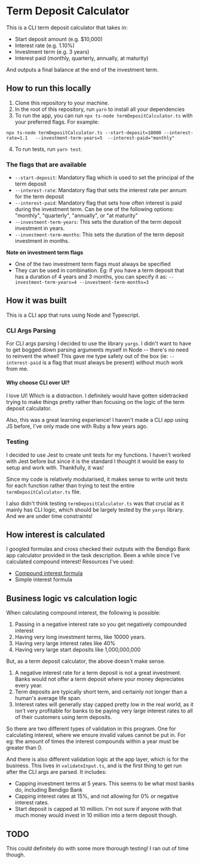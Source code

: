 # Term Deposit Calculator

This is a CLI term deposit calculator that takes in:

- Start deposit amount (e.g. $10,000)
- Interest rate (e.g. 1.10%)
- Investment term (e.g. 3 years)
- Interest paid (monthly, quarterly, annually, at maturity)

And outputs a final balance at the end of the investment term.

## How to run this locally

1. Clone this repository to your machine.
2. In the root of this repository, run `yarn` to install all your dependencies
3. To run the app, you can run `npx ts-node termDepositCalculator.ts` with your preferred flags. For example:

```
npx ts-node termDepositCalculator.ts --start-deposit=10000 --interest-rate=1.1   --investment-term-years=5  --interest-paid="monthly"
```

4. To run tests, run `yarn test`.

### The flags that are available

- `--start-deposit`: Mandatory flag which is used to set the principal of the term deposit
- `--interest-rate`: Mandatory flag that sets the interest rate per annum for the term deposit
- `--interest-paid`: Mandatory flag that sets how often interest is paid during the investment term. Can be one of the following options: "monthly", "quarterly", "annually", or "at maturity"
- `--investment-term-years`: This sets the duration of the term deposit investment in years.
- `--investment-term-months`: This sets the duration of the term deposit investment in months.

**Note on investment term flags**

- One of the two investment term flags must always be specified
- They can be used in combination. Eg: if you have a term deposit that has a duration of 4 years and 3 months, you can specify it as: `--investment-term-years=4 --investment-term-months=3`

## How it was built

This is a CLI app that runs using Node and Typescript.

### CLI Args Parsing

For CLI args parsing I decided to use the library `yargs`. I didn't want to have to get bogged down parsing arguments myself in Node -- there's no need to reinvent the wheel! This gave me type safety out of the box (ie: `--interest-paid` is a flag that must always be present) without much work from me.

#### Why choose CLI over UI?

I love UI! Which is a distraction. I definitely would have gotten sidetracked trying to make things pretty rather than focusing on the logic of the term deposit calculator.

Also, this was a great learning experience! I haven't made a CLI app using JS before, I've only made one with Ruby a few years ago.

### Testing

I decided to use Jest to create unit tests for my functions. I haven't worked with Jest before but since it is the standard I thought it would be easy to setup and work with. Thankfully, it was!

Since my code is relatively modularised, it makes sense to write unit tests for each function rather than trying to test the entire `termDepositCalculator.ts` file.

I also didn't think testing `termDepositCalculator.ts` was that crucial as it mainly has CLI logic, which should be largely tested by the `yargs` library. And we are under time constraints!

## How interest is calculated

I googled formulas and cross checked their outputs with the Bendigo Bank app calculator provided in the task description. Been a while since I've calculated compound interest! Resources I've used:

- [Compound interest formula](https://www.thecalculatorsite.com/finance/calculators/compound-interest-formula)
- Simple interest formula

## Business logic vs calculation logic

When calculating compound interest, the following is possible:

1. Passing in a negative interest rate so you get negatively compounded interest
2. Having very long investment terms, like 10000 years.
3. Having very large interest rates like 40%
4. Having very large start deposits like 1,000,000,000

But, as a term deposit calculator, the above doesn't make sense.

1. A negative interest rate for a term deposit is not a great investment. Banks would not offer a term deposit where your money depreciates every year.
2. Term deposits are typically short term, and certainly not longer than a human's average life span.
3. Interest rates will generally stay capped pretty low in the real world, as it isn't very profitable for banks to be paying very large interest rates to all of their customers using term deposits.

So there are two different types of validation in this program. One for calculating interest, where we ensure invalid values cannot be put in. For eg: the amount of times the interest compounds within a year must be greater than 0.

And there is also different validation logic at the app layer, which is for the business. This lives in `validateInput.ts`, and is the first thing to get run after the CLI args are parsed. It includes:

- Capping investment terms at 5 years. This seems to be what most banks do, including Bendigo Bank
- Capping interest rates at 15%, and not allowing for 0% or negative interest rates.
- Start deposit is capped at 10 million. I'm not sure if anyone with that much money would invest in 10 million into a term deposit though.

## TODO

This could definitely do with some more thorough testing! I ran out of time though.

